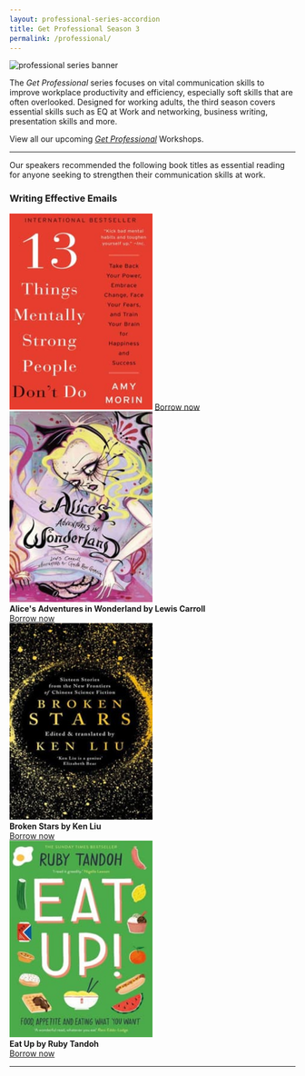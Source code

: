 ```yaml
---
layout: professional-series-accordion
title: Get Professional Season 3
permalink: /professional/
---
```


<img src="https://www.nlb.gov.sg/golibrary2/e/file/location/files/df6302fdbb506bfa01a05e6915b29a4e/banner_business.jpg" alt="professional series banner"/>

The *Get Professional* series focuses on vital communication skills to improve workplace productivity and efficiency, especially soft skills that are often overlooked. Designed for working adults, the third season covers essential skills such as EQ at Work and networking, business writing, presentation skills and more. 

 View all our upcoming *[Get Professional](https://www.nlb.gov.sg/golibrary2/c/30307529/result/term/%5BProfessional%20Series%5D)* Workshops.


<hr/>

Our speakers recommended the following book titles as essential reading for anyone seeking to strengthen their communication skills at work.

### Writing Effective Emails

<div>
	<div class="row is-multiline">
		<div class="col is-half-tablet padding--bottom--lg">
			<img src="/images/13things.jpg" style="width:50%" alt="13 Things Mentally Strong People Don't Do">
			<a href="https://eresources.nlb.gov.sg/ereads/proxy?id=2e57a811-62c3-4a0a-9adc-cb77e38dcfd9" target="_blank">Borrow now</a>
		</div>
		<div class="col is-half-tablet padding--bottom--lg">
			<img src="/images/alice.jpg" style="width:50%" alt="Alice's Adventures in Wonderland">
			<div>
				<b>Alice's Adventures in Wonderland by Lewis Carroll</b><br><a href="https://eresources.nlb.gov.sg/ereads/proxy?id=c280e18d-9cbd-4f5e-bee9-4c28f7aac55b" target="_blank">Borrow now</a>
			</div>
		</div>
	</div>
	<div class="row is-multiline">
		<div class="col is-half-tablet padding--bottom--lg">
			<img src="/images/brokenstars.jpg" style="width:50%" alt="Broken Stars" />
			<div>
				<b>Broken Stars by Ken Liu</b><br><a href="https://eresources.nlb.gov.sg/ereads/proxy?id=68f20880-d1f5-4c34-b1f4-004820ebb1d4" target="_blank">Borrow now</a>
			</div>
		</div>
		<div class="col is-half-tablet padding--bottom--lg">
			<img src="/images/eatup.jpg" style="width:50%" alt="Eat Up" />
			<div>
				<b>Eat Up by Ruby Tandoh</b><br><a href="https://eresources.nlb.gov.sg/ereads/proxy?id=8e24dd4a-c17c-4e14-9fe7-20f58078cc78" target="_blank">Borrow now</a>
			</div>
		</div>
	</div>

<hr/>

